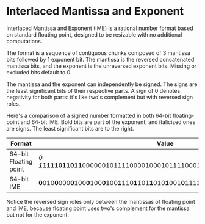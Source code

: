 # Interlaced Mantissa and Exponent

Interlaced Mantissa and Exponent (IME) is a rational number format based on standard floating point, designed to be resizable with no additional computations.

The format is a sequence of contiguous chunks composed of 3 mantissa bits followed by 1 exponent bit. The mantissa is the reversed concatenated mantissa bits, and the exponent is the unreversed exponent bits. Missing or excluded bits default to 0.

The mantissa and the exponent can independently be signed. The signs are the least significant bits of their respective parts. A sign of 0 denotes negativity for both parts: it's like two's complement but with reversed sign roles.

Here's a comparison of a signed number formatted in both 64-bit floating-point and 64-bit IME. Bold bits are part of the exponent, and italicized ones are signs. The least significant bits are to the right.

Format|Value
------|-----
64-bit Floating point|*0*​***1*1111011011**0000001011110000100010111100010101110001001001000010
64-bit IME|**0**010**0**000**0**100**0**100**0**100**1**110**1**101**1**010**1**001**0**111**1**010**1**001**0**000**1**011**1**110***1***10*1*

Notice the reversed sign roles only between the mantissas of floating point and IME, because floating point uses two's complement for the mantissa but not for the exponent.
